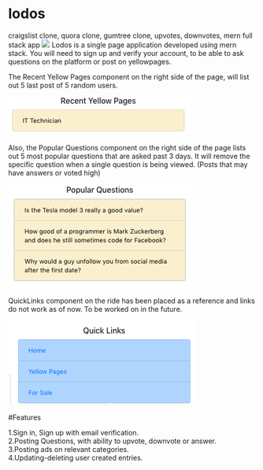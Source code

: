 # lodos
craigslist clone, quora clone, gumtree clone, upvotes, downvotes, mern full stack app
![](client/src/images/lodospreview.gif)
Lodos is a single page application developed using mern stack. You will need to sign up and verify your account, 
to be able to ask questions on the platform or post on yellowpages.

The Recent Yellow Pages component on the right side of the page, will list out 5 last post of 5 random users.


![](client/src/images/recentyellowages.png)


Also, the Popular Questions component on the right side of the page lists out 5 most popular questions that are asked past 3 days.
It will remove the specific question when a single question is being viewed.
(Posts that may have answers or voted high)


![](client/src/images/popularquestions.png)

QuickLinks component on the ride has been placed as a reference and links do not work as of now. To be worked on in the future.

![](client/src/images/quicklinks.png)

#Features

1.Sign in, Sign up with email verification.<br/>
2.Posting Questions, with ability to upvote, downvote or answer.<br/>
3.Posting ads on relevant categories.<br/>
4.Updating-deleting user created entries.<br/>
